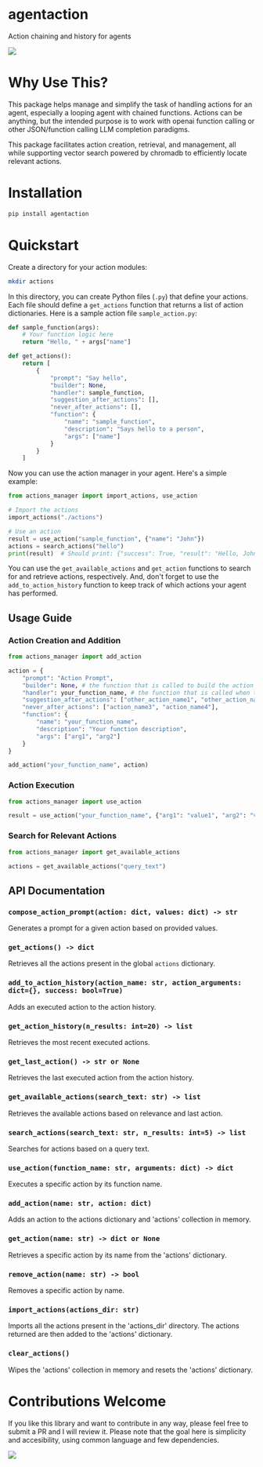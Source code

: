 # agentaction

Action chaining and history for agents

<img src="resources/image.jpg">

# Why Use This?
This package helps manage and simplify the task of handling actions for an agent, especially a looping agent with chained functions. Actions can be anything, but the intended purpose is to work with openai function calling or other JSON/function calling LLM completion paradigms.

This package facilitates action creation, retrieval, and management, all while supporting vector search powered by chromadb to efficiently locate relevant actions.

# Installation

```bash
pip install agentaction
```

# Quickstart

Create a directory for your action modules:

```bash
mkdir actions
```

In this directory, you can create Python files (`.py`) that define your actions. Each file should define a `get_actions` function that returns a list of action dictionaries. Here is a sample action file `sample_action.py`:

```python
def sample_function(args):
    # Your function logic here
    return "Hello, " + args["name"]

def get_actions():
    return [
        {
            "prompt": "Say hello",
            "builder": None,
            "handler": sample_function,
            "suggestion_after_actions": [],
            "never_after_actions": [],
            "function": {
                "name": "sample_function",
                "description": "Says hello to a person",
                "args": ["name"]
            }
        }
    ]
```

Now you can use the action manager in your agent. Here's a simple example:

```python
from actions_manager import import_actions, use_action

# Import the actions
import_actions("./actions")

# Use an action
result = use_action("sample_function", {"name": "John"})
actions = search_actions("hello")
print(result)  # Should print: {"success": True, "result": "Hello, John"}
```

You can use the `get_available_actions` and `get_action` functions to search for and retrieve actions, respectively. And, don't forget to use the `add_to_action_history` function to keep track of which actions your agent has performed.

## Usage Guide

### Action Creation and Addition
```python
from actions_manager import add_action

action = {
    "prompt": "Action Prompt",
    "builder": None, # the function that is called to build the action prompt
    "handler": your_function_name, # the function that is called when the action is executed
    "suggestion_after_actions": ["other_action_name1", "other_action_name2"],
    "never_after_actions": ["action_name3", "action_name4"],
    "function": {
        "name": "your_function_name",
        "description": "Your function description",
        "args": ["arg1", "arg2"]
    }
}

add_action("your_function_name", action)
```

### Action Execution
```python
from actions_manager import use_action

result = use_action("your_function_name", {"arg1": "value1", "arg2": "value2"})
```

### Search for Relevant Actions
```python
from actions_manager import get_available_actions

actions = get_available_actions("query_text")
```

## API Documentation

### `compose_action_prompt(action: dict, values: dict) -> str`
Generates a prompt for a given action based on provided values.

### `get_actions() -> dict`
Retrieves all the actions present in the global `actions` dictionary.

### `add_to_action_history(action_name: str, action_arguments: dict={}, success: bool=True)`
Adds an executed action to the action history.

### `get_action_history(n_results: int=20) -> list`
Retrieves the most recent executed actions.

### `get_last_action() -> str or None`
Retrieves the last executed action from the action history.

### `get_available_actions(search_text: str) -> list`
Retrieves the available actions based on relevance and last action.

### `search_actions(search_text: str, n_results: int=5) -> list`
Searches for actions based on a query text.

### `use_action(function_name: str, arguments: dict) -> dict`
Executes a specific action by its function name.

### `add_action(name: str, action: dict)`
Adds an action to the actions dictionary and 'actions' collection in memory.

### `get_action(name: str) -> dict or None`
Retrieves a specific action by its name from the 'actions' dictionary.

### `remove_action(name: str) -> bool`
Removes a specific action by name.

### `import_actions(actions_dir: str)`
Imports all the actions present in the 'actions_dir' directory. The actions returned are then added to the 'actions' dictionary.

### `clear_actions()`
Wipes the 'actions' collection in memory and resets the 'actions' dictionary.


# Contributions Welcome

If you like this library and want to contribute in any way, please feel free to submit a PR and I will review it. Please note that the goal here is simplicity and accesibility, using common language and few dependencies.

<img src="resources/youcreatethefuture.jpg">
